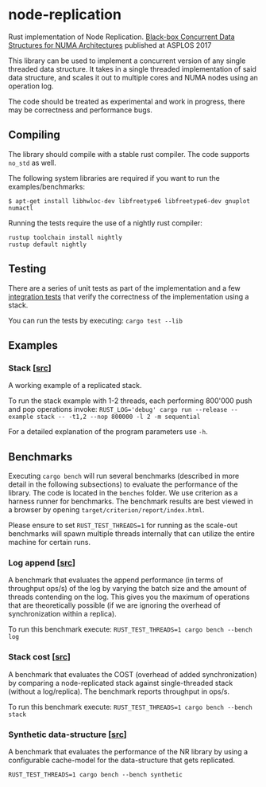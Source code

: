 # node-replication
Rust implementation of Node Replication. [Black-box Concurrent Data Structures for NUMA Architectures](https://dl.acm.org/citation.cfm?id=3037721) published at ASPLOS 2017

This library can be used to implement a concurrent version of any single threaded data structure. It takes in a single threaded implementation of said data structure, and
scales it out to multiple cores and NUMA nodes using an operation log.

The code should be treated as experimental and work in progress, there may be correctness and performance bugs.

## Compiling

The library should compile with a stable rust compiler. The code supports
`no_std` as well.

The following system libraries are required if you want to run the examples/benchmarks:
```
$ apt-get install libhwloc-dev libfreetype6 libfreetype6-dev gnuplot numactl
```

Running the tests require the use of a nightly rust compiler:
```
rustup toolchain install nightly
rustup default nightly
```

## Testing

There are a series of unit tests as part of the implementation and a few
[integration tests](./tests) that verify the correctness of the implementation
using a stack.

You can run the tests by executing: `cargo test --lib`

## Examples

### Stack [[src](examples/stack)]
A working example of a replicated stack.

To run the stack example with 1-2 threads, each performing 800'000 push and pop operations invoke:
`RUST_LOG='debug' cargo run --release --example stack -- -t1,2 --nop 800000 -l 2 -m sequential`

For a detailed explanation of the program parameters use `-h`.

## Benchmarks

Executing `cargo bench` will run several benchmarks (described in more detail
in the following subsections) to evaluate the performance of the library. The
code is located in the `benches` folder. We use criterion as a harness runner
for benchmarks. The benchmark results are best viewed in a browser by opening
`target/criterion/report/index.html`.

Please ensure to set `RUST_TEST_THREADS=1` for running as the scale-out
benchmarks will spawn multiple threads internally that can utilize the entire
machine for certain runs.

### Log append [[src](benches/log.rs)]

A benchmark that evaluates the append performance (in terms of throughput
ops/s) of the log by varying the batch size and the amount of threads
contending on the log. This gives you the maximum of operations that are
theoretically possible (if we are ignoring the overhead of synchronization
within a replica).

To run this benchmark execute:
`RUST_TEST_THREADS=1 cargo bench --bench log`

### Stack cost [[src](benches/stack.rs)]

A benchmark that evaluates the COST (overhead of added synchronization) by comparing a
node-replicated stack against single-threaded stack (without a log/replica).
The benchmark reports throughput in ops/s.

To run this benchmark execute:
`RUST_TEST_THREADS=1 cargo bench --bench stack`

### Synthetic data-structure [[src](benches/synthetic.rs)]

A benchmark that evaluates the performance of the NR library by using a
configurable cache-model for the data-structure that gets replicated.

`RUST_TEST_THREADS=1 cargo bench --bench synthetic`
